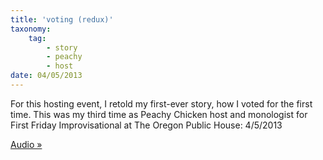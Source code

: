 ```yaml
---
title: 'voting (redux)'
taxonomy:
    tag:
        - story
        - peachy
        - host
date: 04/05/2013
---
```


For this hosting event, I retold my first-ever story, how I voted for the first time. This was my third time as Peachy Chicken host and monologist for First Friday Improvisational at The Oregon Public House: 4/5/2013

[Audio »](http://kelleytynermcallisterstories.blogspot.com/2012/08/how-i-voted-for-first-time.html?target=_blank)